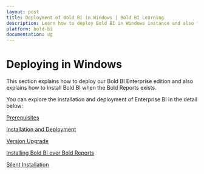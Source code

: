 ```yaml
---
layout: post
title: Deployment of Bold BI in Windows | Bold BI Learning
description: Learn how to deploy Bold BI in Windows instance and also find how it can be installed on top of Bold Reports if installed already.
platform: bold-bi
documentation: ug
---
```


# Deploying in Windows

This section explains how to deploy our Bold BI Enterprise edition and also explains how to install Bold BI when the Bold Reports exists.

You can explore the installation and deployment of Enterprise BI in the detail below:

[Prerequisites](/embedded-bi/setup/deploying-in-windows/prerequisites-windows/)

[Installation and Deployment](/embedded-bi/setup/deploying-in-windows/installation-and-deployment/)

[Version Upgrade](/embedded-bi/setup/deploying-in-windows/upgrade-to-latest/)

[Installing Bold BI over Bold Reports](/embedded-bi/setup/deploying-in-windows/install-when-bold-report-exist/)

[Silent Installation](/embedded-bi/setup/deploying-in-windows/silent-installation/)